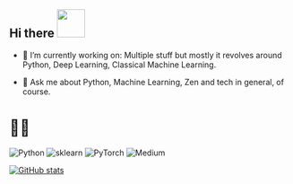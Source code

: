 ## Hi there <img src="https://raw.githubusercontent.com/MartinHeinz/MartinHeinz/master/wave.gif" height = "50px" width="50px">

<!--
**MANU-CHAUHAN/manu-chauhan** is a ✨ _special_ ✨ repository because its `README.md` (this file) appears on your GitHub profile.

Here are some ideas to get you started:-->

- 🔭 I’m currently working on: Multiple stuff but mostly it revolves around Python, Deep Learning, Classical Machine Learning.
<!-- - 🌱 I’m currently learning/reading: RL, CV. -->
- 💬 Ask me about Python, Machine Learning, Zen and tech in general, of course.



# 👨‍💻
<img alt="Python" src="https://img.shields.io/badge/python-%2314354C.svg?style=for-the-badge&logo=python&logoColor=white"/> <img alt='sklearn' src="https://img.shields.io/badge/scikit_learn-F7931E?style=for-the-badge&logo=scikit-learn&logoColor=white" /> <img alt="PyTorch" src="https://img.shields.io/badge/PyTorch-%23EE4C2C.svg?style=for-the-badge&logo=PyTorch&logoColor=white" />
<img alt="Medium" src="https://img.shields.io/badge/Medium-12100E?style=for-the-badge&logo=medium&logoColor=white"/></a>

<!-- <img alt="Sublime Text" src="https://img.shields.io/badge/sublime_text-%23575757.svg?style=for-the-badge&logo=sublime-text&logoColor=important"/>
<!--  [![Git](https://img.shields.io/badge/-Git-black?style=flat&logo=git&link=https://github.com/MANU-CHAUHAN)](https://github.com/MANU-CHAUHAN)  [![GitHub](https://img.shields.io/badge/-GitHub-181717?style=flat&logo=github&link=https://github.com/MANU-CHAUHAN)](https://github.com/MANU-CHAUHAN) <a href="https://manu1992.medium.com">/>
<img alt="PyCharm" src="https://img.shields.io/badge/pycharm-143?style=for-the-badge&logo=pycharm&logoColor=black&color=black&labelColor=green"/> -->

[![GitHub stats](https://github-readme-stats.vercel.app/api?username=MANU-CHAUHAN&show_icons=true&theme=algolia)](https://github.com/anuraghazra/github-readme-stats)

<!-- 
### Activity Graph
[![MANU-CHAUHAN's github activity graph](https://activity-graph.herokuapp.com/graph?username=MANU-CHAUHAN&theme=react-dark)](https://github.com/ashutosh00710/github-readme-activity-graph)
 -->

